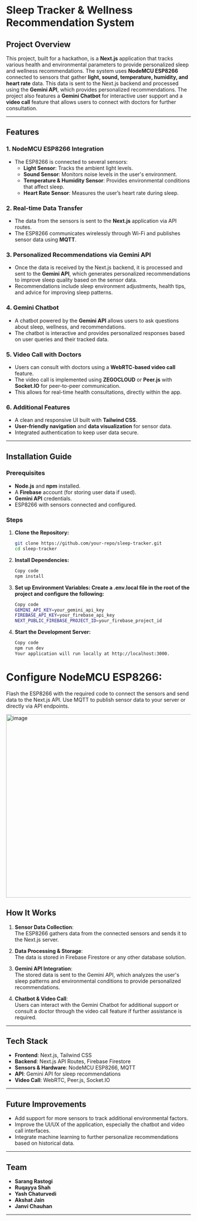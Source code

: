 # Sleep Tracker & Wellness Recommendation System

## Project Overview

This project, built for a hackathon, is a **Next.js** application that tracks various health and environmental parameters to provide personalized sleep and wellness recommendations. The system uses **NodeMCU ESP8266** connected to sensors that gather **light, sound, temperature, humidity, and heart rate** data. This data is sent to the Next.js backend and processed using the **Gemini API**, which provides personalized recommendations. The project also features a **Gemini Chatbot** for interactive user support and a **video call** feature that allows users to connect with doctors for further consultation.

---

## Features

### 1. **NodeMCU ESP8266 Integration**
- The ESP8266 is connected to several sensors:
  - **Light Sensor**: Tracks the ambient light levels.
  - **Sound Sensor**: Monitors noise levels in the user's environment.
  - **Temperature & Humidity Sensor**: Provides environmental conditions that affect sleep.
  - **Heart Rate Sensor**: Measures the user’s heart rate during sleep.

### 2. **Real-time Data Transfer**
- The data from the sensors is sent to the **Next.js** application via API routes.
- The ESP8266 communicates wirelessly through Wi-Fi and publishes sensor data using **MQTT**.

### 3. **Personalized Recommendations via Gemini API**
- Once the data is received by the Next.js backend, it is processed and sent to the **Gemini API**, which generates personalized recommendations to improve sleep quality based on the sensor data.
- Recommendations include sleep environment adjustments, health tips, and advice for improving sleep patterns.

### 4. **Gemini Chatbot**
- A chatbot powered by the **Gemini API** allows users to ask questions about sleep, wellness, and recommendations.
- The chatbot is interactive and provides personalized responses based on user queries and their tracked data.

### 5. **Video Call with Doctors**
- Users can consult with doctors using a **WebRTC-based video call** feature.
- The video call is implemented using **ZEGOCLOUD** or **Peer.js** with **Socket.IO** for peer-to-peer communication.
- This allows for real-time health consultations, directly within the app.

### 6. **Additional Features**
- A clean and responsive UI built with **Tailwind CSS**.
- **User-friendly navigation** and **data visualization** for sensor data.
- Integrated authentication to keep user data secure.

---

## Installation Guide

### Prerequisites
- **Node.js** and **npm** installed.
- A **Firebase** account (for storing user data if used).
- **Gemini API** credentials.
- ESP8266 with sensors connected and configured.

### Steps

1. **Clone the Repository:**
   ```bash
   git clone https://github.com/your-repo/sleep-tracker.git
   cd sleep-tracker

2. **Install Dependencies:**
   ```bash
   Copy code
   npm install

3. **Set up Environment Variables: Create a .env.local file in the root of the project and configure the following:**
   ```bash
   Copy code
   GEMINI_API_KEY=your_gemini_api_key
   FIREBASE_API_KEY=your_firebase_api_key
   NEXT_PUBLIC_FIREBASE_PROJECT_ID=your_firebase_project_id

4. **Start the Development Server:**
   ```bash
   Copy code
   npm run dev
   Your application will run locally at http://localhost:3000.

# Configure NodeMCU ESP8266:

Flash the ESP8266 with the required code to connect the sensors and send data to the Next.js API.
Use MQTT to publish sensor data to your server or directly via API endpoints.

<img src="https://github.com/user-attachments/assets/cc399122-183f-4f19-9e16-2ca6ea825225" alt="image" height="500" width="600" />


## How It Works

1. **Sensor Data Collection**:  
   The ESP8266 gathers data from the connected sensors and sends it to the Next.js server.

2. **Data Processing & Storage**:  
   The data is stored in Firebase Firestore or any other database solution.

3. **Gemini API Integration**:  
   The stored data is sent to the Gemini API, which analyzes the user's sleep patterns and environmental conditions to provide personalized recommendations.

4. **Chatbot & Video Call**:  
   Users can interact with the Gemini Chatbot for additional support or consult a doctor through the video call feature if further assistance is required.

---

## Tech Stack

- **Frontend**: Next.js, Tailwind CSS
- **Backend**: Next.js API Routes, Firebase Firestore
- **Sensors & Hardware**: NodeMCU ESP8266, MQTT
- **API**: Gemini API for sleep recommendations
- **Video Call**: WebRTC, Peer.js, Socket.IO

---

## Future Improvements

- Add support for more sensors to track additional environmental factors.
- Improve the UI/UX of the application, especially the chatbot and video call interfaces.
- Integrate machine learning to further personalize recommendations based on historical data.

---

## Team

- **Sarang Rastogi**
- **Ruqayya Shah**
- **Yash Chaturvedi**
- **Akshat Jain**
- **Janvi Chauhan**

---
